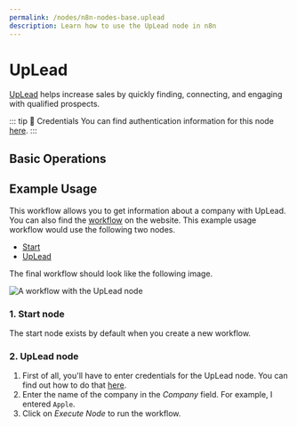 ```yaml
---
permalink: /nodes/n8n-nodes-base.uplead
description: Learn how to use the UpLead node in n8n
---
```


# UpLead

[UpLead](https://www.uplead.com/) helps increase sales by quickly finding, connecting, and engaging with qualified prospects.

::: tip 🔑 Credentials
You can find authentication information for this node [here](../../../credentials/UpLead/README.md).
:::

## Basic Operations

<Resource node="n8n-nodes-base.uplead" />

## Example Usage

This workflow allows you to get information about a company with UpLead. You can also find the [workflow](https://n8n.io/workflows/504) on the website. This example usage workflow would use the following two nodes.
- [Start](../../core-nodes/Start/README.md)
- [UpLead]()

The final workflow should look like the following image.

![A workflow with the UpLead node](REDACTED)

### 1. Start node

The start node exists by default when you create a new workflow.

### 2. UpLead node

1. First of all, you'll have to enter credentials for the UpLead node. You can find out how to do that [here](../../../credentials/UpLead/README.md).
2. Enter the name of the company in the *Company* field. For example, I entered `Apple`.
3. Click on *Execute Node* to run the workflow.
